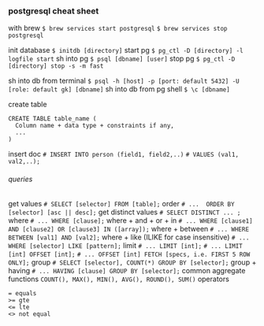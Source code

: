 ### postgresql cheat sheet

with brew
`$ brew services start postgresql`
`$ brew services stop postgresql`

init database
`$ initdb [directory]`
start pg
`$ pg_ctl -D [directory] -l logfile start`
sh into pg
`$ psql [dbname] [user]`
stop pg
`$ pg_ctl -D [directory] stop -s -m fast`

sh into db from terminal
`$ psql -h [host] -p [port: default 5432] -U [role: default gk] [dbname]`
sh into db from pg shell
`$ \c [dbname]`

create table
```
CREATE TABLE table_name (
  Column name + data type + constraints if any,
  ...
)
```

insert doc
`# INSERT INTO person (field1, field2,..)`
`# VALUES (val1, val2,..);`

###### queries
get values
`# SELECT [selector] FROM [table];`
order
`# ...  ORDER BY [selector] [asc || desc];`
get distinct values
`# SELECT DISTINCT ... ;`
where
`# ... WHERE [clause];`
where + and + or + in
`# ... WHERE [clause1] AND [clause2] OR [clause3] IN ([array]);`
where + between
`# ... WHERE BETWEEN [val1] AND [val2];`
where + like (ILIKE for case insensitive)
`# ... WHERE [selector] LIKE [pattern];`
limit
`# ... LIMIT [int];`
`# ... LIMIT [int] OFFSET [int];`
`# ... OFFSET [int] FETCH [specs, i.e. FIRST 5 ROW ONLY];`
group
`# SELECT [selector], COUNT(*) GROUP BY [selector];`
group + having
`# ... HAVING [clause] GROUP BY [selector];`
common aggregate functions
`COUNT(), MAX(), MIN(), AVG(), ROUND(), SUM()`
operators
```
= equals
>= gte
<= lte
<> not equal
```
